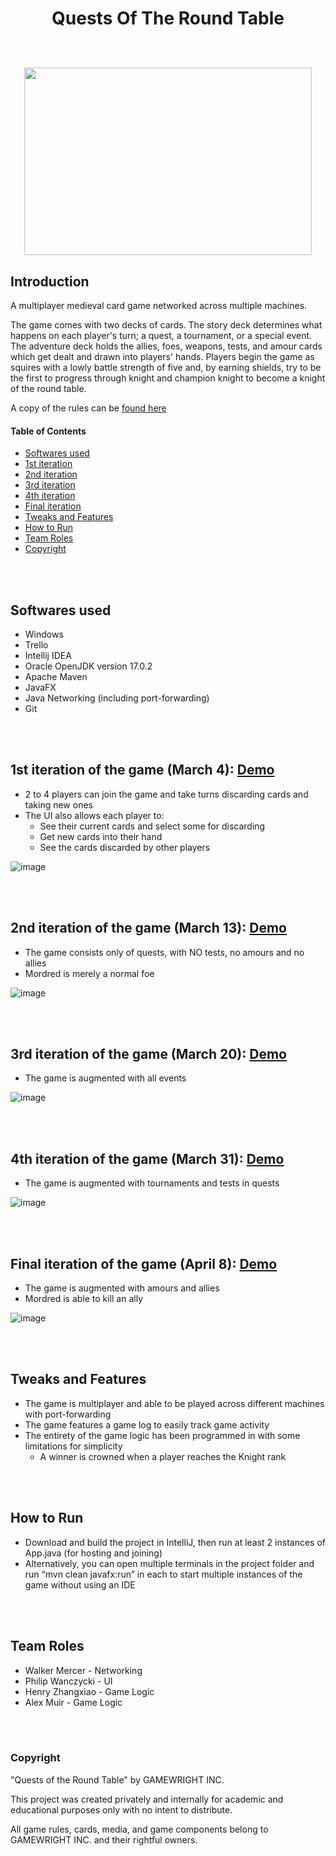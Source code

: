 <h1 align="center">
    Quests Of The Round Table
  <br>
  <br>
  <p align="center">
  	<img width="460" height="300" src="https://user-images.githubusercontent.com/44578113/166127909-791b4146-25d0-44d0-9bde-bee958cbd330.png">
	</p>
</h1>

## Introduction

A multiplayer medieval card game networked across multiple machines.

The game comes with two decks of cards. The story deck determines what happens on each player's turn; a quest, a tournament, or a special event.
The adventure deck holds the allies, foes, weapons, tests, and amour cards which get dealt and drawn into players' hands.
Players begin the game as squires with a lowly battle strength of five and, by earning shields, try to be the first to progress through knight and champion knight to become a knight of the round table.

A copy of the rules can be [found here](https://www.fgbradleys.com/rules/rules4/Quests%20of%20the%20Round%20Table%20-%20rules.pdf)

#### Table of Contents
- [Softwares used](#softwares)
- [1st iteration](#first)
- [2nd iteration](#second)
- [3rd iteration](#third)
- [4th iteration](#fourth)
- [Final iteration](#final)
- [Tweaks and Features](#tweaks)
- [How to Run](#run)
- [Team Roles](#roles)
- [Copyright](#copyright)


<br></br>
## Softwares used <a name="softwares"></a>

- Windows
- Trello
- Intellij IDEA
- Oracle OpenJDK version 17.0.2
- Apache Maven
- JavaFX
- Java Networking (including port-forwarding)
- Git


<br></br>
## 1st iteration of the game (March 4): [Demo](https://www.youtube.com/watch?v=cYr4cSpDKhM) <a name="first"></a>
- 2 to 4 players can join the game and take turns discarding cards and taking new ones
- The UI also allows each player to:
	- See their current cards and select some for discarding
	- Get new cards into their hand
	- See the cards discarded by other players

![image](https://user-images.githubusercontent.com/44578113/166127520-a06c0fd3-75ed-41f3-8f18-bce12fdffe2a.png)


<br></br>
## 2nd iteration of the game (March 13): [Demo](https://www.youtube.com/watch?v=NdfmuBfkgcY) <a name="second"></a>
- The game consists only of quests, with NO tests, no amours and no allies
- Mordred is merely a normal foe

![image](https://user-images.githubusercontent.com/44578113/166127638-616ab155-a865-4104-ab05-9029bc308555.png)


<br></br>
## 3rd iteration of the game (March 20): [Demo](https://www.youtube.com/watch?v=B8WLqqNAn3M) <a name="third"></a>
- The game is augmented with all events

![image](https://user-images.githubusercontent.com/44578113/166127666-082ef67d-b096-43a4-9483-a7b4a59440ac.png)


<br></br>
## 4th iteration of the game (March 31): [Demo](https://www.youtube.com/watch?v=jxndgWbg8mg) <a name="fourth"></a>
- The game is augmented with tournaments and tests in quests

![image](https://user-images.githubusercontent.com/44578113/166127714-7af75fca-8c17-4870-bd24-c8152d96d168.png)


<br></br>
## Final iteration of the game (April 8): [Demo](https://www.youtube.com/watch?v=jWEatQwQw0E) <a name="final"></a>
- The game is augmented with amours and allies
- Mordred is able to kill an ally

![image](https://user-images.githubusercontent.com/44578113/166127746-38f472b6-d395-4ec0-8e5f-c9e08a2b43a7.png)


<br></br>
## Tweaks and Features <a name="tweaks"></a>
- The game is multiplayer and able to be played across different machines with port-forwarding
- The game features a game log to easily track game activity
- The entirety of the game logic has been programmed in with some limitations for simplicity
	- A winner is crowned when a player reaches the Knight rank


<br></br>
## How to Run <a name="run"></a>
- Download and build the project in IntelliJ, then run at least 2 instances of App.java (for hosting and joining)
- Alternatively, you can open multiple terminals in the project folder and run “mvn clean javafx:run” in each to start multiple instances of the game without using an IDE


<br></br>
## Team Roles <a name="roles"></a>
- Walker Mercer - Networking 
- Philip Wanczycki - UI 
- Henry Zhangxiao - Game Logic
- Alex Muir - Game Logic


<br></br>
### Copyright <a name="copyright"></a>
"Quests of the Round Table" by GAMEWRIGHT INC.

This project was created privately and internally for academic and educational purposes only with no intent to distribute.

All game rules, cards, media, and game components belong to GAMEWRIGHT INC. and their rightful owners.





